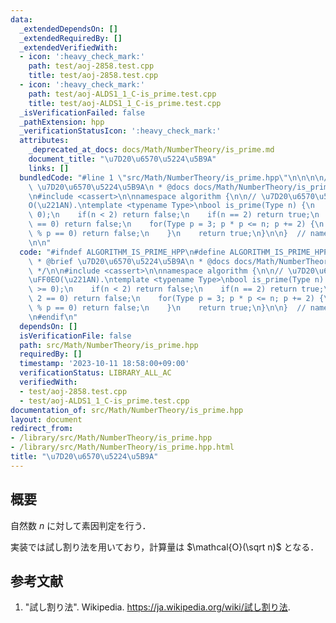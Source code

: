 ```yaml
---
data:
  _extendedDependsOn: []
  _extendedRequiredBy: []
  _extendedVerifiedWith:
  - icon: ':heavy_check_mark:'
    path: test/aoj-2858.test.cpp
    title: test/aoj-2858.test.cpp
  - icon: ':heavy_check_mark:'
    path: test/aoj-ALDS1_1_C-is_prime.test.cpp
    title: test/aoj-ALDS1_1_C-is_prime.test.cpp
  _isVerificationFailed: false
  _pathExtension: hpp
  _verificationStatusIcon: ':heavy_check_mark:'
  attributes:
    _deprecated_at_docs: docs/Math/NumberTheory/is_prime.md
    document_title: "\u7D20\u6570\u5224\u5B9A"
    links: []
  bundledCode: "#line 1 \"src/Math/NumberTheory/is_prime.hpp\"\n\n\n\n/**\n * @brief\
    \ \u7D20\u6570\u5224\u5B9A\n * @docs docs/Math/NumberTheory/is_prime.md\n */\n\
    \n#include <cassert>\n\nnamespace algorithm {\n\n// \u7D20\u6570\u5224\u5B9A\uFF0E\
    O(\u221AN).\ntemplate <typename Type>\nbool is_prime(Type n) {\n    assert(n >=\
    \ 0);\n    if(n < 2) return false;\n    if(n == 2) return true;\n    if(n % 2\
    \ == 0) return false;\n    for(Type p = 3; p * p <= n; p += 2) {\n        if(n\
    \ % p == 0) return false;\n    }\n    return true;\n}\n\n}  // namespace algorithm\n\
    \n\n"
  code: "#ifndef ALGORITHM_IS_PRIME_HPP\n#define ALGORITHM_IS_PRIME_HPP 1\n\n/**\n\
    \ * @brief \u7D20\u6570\u5224\u5B9A\n * @docs docs/Math/NumberTheory/is_prime.md\n\
    \ */\n\n#include <cassert>\n\nnamespace algorithm {\n\n// \u7D20\u6570\u5224\u5B9A\
    \uFF0EO(\u221AN).\ntemplate <typename Type>\nbool is_prime(Type n) {\n    assert(n\
    \ >= 0);\n    if(n < 2) return false;\n    if(n == 2) return true;\n    if(n %\
    \ 2 == 0) return false;\n    for(Type p = 3; p * p <= n; p += 2) {\n        if(n\
    \ % p == 0) return false;\n    }\n    return true;\n}\n\n}  // namespace algorithm\n\
    \n#endif\n"
  dependsOn: []
  isVerificationFile: false
  path: src/Math/NumberTheory/is_prime.hpp
  requiredBy: []
  timestamp: '2023-10-11 18:58:00+09:00'
  verificationStatus: LIBRARY_ALL_AC
  verifiedWith:
  - test/aoj-2858.test.cpp
  - test/aoj-ALDS1_1_C-is_prime.test.cpp
documentation_of: src/Math/NumberTheory/is_prime.hpp
layout: document
redirect_from:
- /library/src/Math/NumberTheory/is_prime.hpp
- /library/src/Math/NumberTheory/is_prime.hpp.html
title: "\u7D20\u6570\u5224\u5B9A"
---
```

## 概要

自然数 $n$ に対して素因判定を行う．

実装では試し割り法を用いており，計算量は $\mathcal{O}(\sqrt n)$ となる．


## 参考文献

1. "試し割り法". Wikipedia. <https://ja.wikipedia.org/wiki/試し割り法>.
